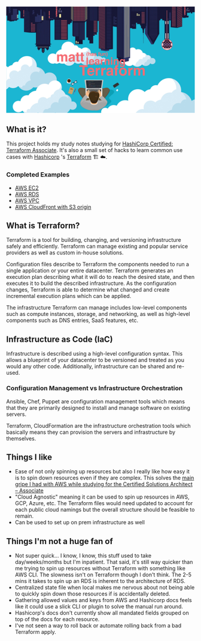 ![logo](./media/readme-logo.jpg)

## What is it?

This project holds my study notes studying for [HashiCorp Certified: Terraform Associate](https://www.hashicorp.com/certification/terraform-associate).
It's also a small set of hacks to learn common use cases with [Hashicorp](https://www.hashicorp.com/)
's [Terraform](https://www.terraform.io/) :building_construction: :cloud:.

### Completed Examples
- [AWS EC2](./ec2/)
- [AWS RDS](./rds/)
- [AWS VPC](./vpc/)
- [AWS CloudFront with S3 origin](./cloudfront-with-s3-origin/)

## What is Terraform?

Terraform is a tool for building, changing, and versioning infrastructure safely and efficiently. Terraform can manage existing and popular service providers as well as custom in-house solutions.

Configuration files describe to Terraform the components needed to run a single application or your entire datacenter. Terraform generates an execution plan describing what it will do to reach the desired state, and then executes it to build the described infrastructure. As the configuration changes, Terraform is able to determine what changed and create incremental execution plans which can be applied.

The infrastructure Terraform can manage includes low-level components such as compute instances, storage, and networking, as well as high-level components such as DNS entries, SaaS features, etc.

## Infrastructure as Code (IaC)
Infrastructure is described using a high-level configuration syntax. This allows a blueprint of your datacenter to be versioned and treated as you would any other code. Additionally, infrastructure can be shared and re-used.

### Configuration Management vs Infrastructure Orchestration

Ansible, Chef, Puppet are configuration management tools which means that
they are primarily designed to install and manage software on existing
servers.

Terraform, CloudFormation are the infrastructure orchestration tools
which basically means they can provision the servers and infrastructure
by themselves.

## Things I like
- Ease of not only spinning up resources but also I really like how easy it is to spin down resources even if they are complex. This solves the [main gripe I had with AWS while studying for the Certified Solutions Architect – Associate](https://github.com/cujarrett/learning-aws/blob/master/aws-certified-solutions-architect%E2%80%93associate/index.md#things-i-dont-like)
- "Cloud Agnostic" meaning it can be used to spin up resources in AWS, GCP, Azure, etc. The Terraform files would need updated to account for each public cloud namings but the overall structure should be feasible to remain.
- Can be used to set up on prem infrastructure as well

## Things I'm not a huge fan of
- Not super quick... I know, I know, this stuff used to take day/weeks/months but I'm inpatient. That said, it's still way quicker than me trying to spin up resources without Terraform with something like AWS CLI. The slowness isn't on Terraform though I don't think. The 2-5 mins it takes to spin up an RDS is inherent to the architecture of RDS.
- Centralized state file when local makes me nervous about not being able to quickly spin down those resources if is accidentally deleted.
- Gathering allowed values and keys from AWS and Hashicorp docs feels like it could use a slick CLI or plugin to solve the manual run around.
- Hashicorp's docs don't currently show all mandated fields grouped on top of the docs for each resource.
- I've not seen a way to roll back or automate rolling back from a bad Terraform apply.
